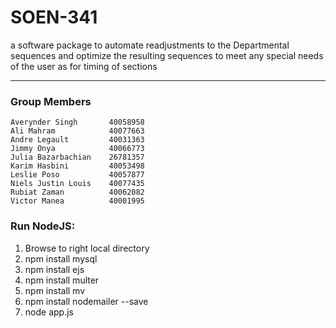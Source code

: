 # SOEN-341
a software package to automate readjustments to the Departmental sequences and optimize the resulting sequences to meet any special needs of the user as for timing of sections

***
### Group Members

    Averynder Singh       40058958
    Ali Mahram            40077663
    Andre Legault         40031363
    Jimmy Onya            40066773
    Julia Bazarbachian    26781357
    Karim Hasbini         40053498
    Leslie Poso           40057877
    Niels Justin Louis    40077435
    Rubiat Zaman          40062082
    Victor Manea          40001995

### Run NodeJS:
1.    Browse to right local directory
2.    npm install mysql
3.    npm install ejs
4.    npm install multer
5.    npm install mv
6.    npm install nodemailer --save
7.    node app.js

